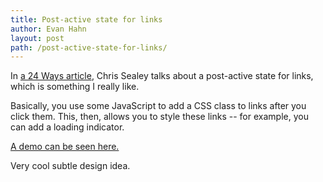 ```yaml
---
title: Post-active state for links
author: Evan Hahn
layout: post
path: /post-active-state-for-links/
---
```


In [a 24 Ways article][1], Chris Sealey talks about a post-active state for links, which is something I really like.

Basically, you use some JavaScript to add a CSS class to links after you click them. This, then, allows you to style these links -- for example, you can add a loading indicator.

[A demo can be seen here.][2]

Very cool subtle design idea.

[1]: http://24ways.org/2011/subliminal-user-experience
[2]: http://media.24ways.org/2011/sealey/progress-activity.html
